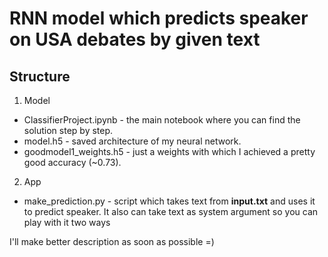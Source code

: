 # RNN model which predicts speaker on USA debates by given text

## Structure

1. Model
 * ClassifierProject.ipynb - the main notebook where you can find the solution step by step.
 * model.h5 - saved architecture of my neural network.
 * goodmodel1_weights.h5 - just a weights with which I achieved a pretty good accuracy (~0.73).
 
2. App
 * make_prediction.py - script which takes text from **input.txt** and uses it to predict speaker. It also can take text as system argument so you can play with it two ways


I'll make better description as soon as possible  =)
